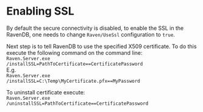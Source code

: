 ﻿# Enabling SSL

By default the secure connectivity is disabled, to enable the SSL in the RavenDB, one needs to change `Raven/UseSsl` configuration to `true`.

Next step is to tell RavenDB to use the specified X509 certificate. To do this execute the following command on the command line:   
<code>Raven.Server.exe /installSSL=PathToCertificate==CertificatePassword</code>    
E.g.   
<code>Raven.Server.exe /installSSL=C:\Temp\MyCertificate.pfx==MyPassword</code>  

To uninstall certificate execute:    
<code>Raven.Server.exe /uninstallSSL=PathToCertificate==CertificatePassword</code>   